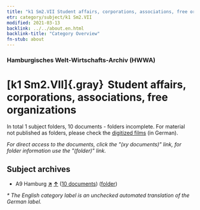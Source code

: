```yaml
---
title: "k1 Sm2.VII Student affairs, corporations, associations, free organizations"
etr: category/subject/k1 Sm2.VII
modified: 2021-03-13
backlink: ../../about.en.html
backlink-title: "Category Overview"
fn-stub: about
---
```


### Hamburgisches Welt-Wirtschafts-Archiv (HWWA)
# [k1 Sm2.VII]{.gray}&#8201; Student affairs, corporations, associations, free organizations&#160; 





In total 1 subject folders, 10 documents - folders incomplete.
For material not published as folders, please check the [digitized films](/film/h1_sh) (in German).

_For direct access to the documents, click the "(xy documents)" link, for folder information use the "(folder)" link._

## Subject archives


- A9 Hamburg [**&nearr;**](../../../geo/i/140905/about.en.html "Hamburg (all folders)") [**&uarr;**](../../../geo/about.en.html#A9 "Country category system") (<a href="https://pm20.zbw.eu/dfgview/sh/140905,144722" title="about: Hamburg : Student affairs, corporations, associations, free organizations" target="_blank">10 documents</a>) ([folder](http://purl.org/pressemappe20/folder/sh/140905,144722))


_* The English category label is an unchecked automated translation of the German label._

